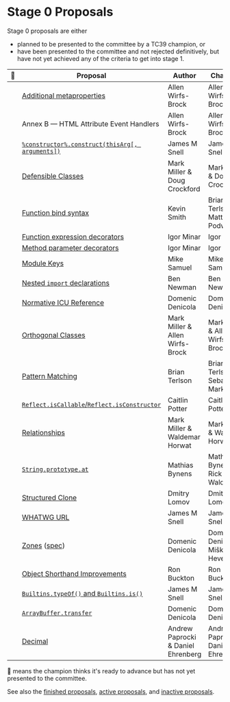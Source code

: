 # Stage 0 Proposals

Stage 0 proposals are either

* planned to be presented to the committee by a TC39 champion, or
* have been presented to the committee and not rejected definitively, but have not yet achieved any of the criteria to get into stage 1.

| :rocket: | Proposal                                                                   | Author                             | Champion                           |
|----------|----------------------------------------------------------------------------|----------------------------------- | -----------------------------------|
|          | [Additional metaproperties][metaprops]                                     | Allen Wirfs-Brock                  | Allen Wirfs-Brock                  |
|          | Annex B — HTML Attribute Event Handlers                                    | Allen Wirfs-Brock                  | Allen Wirfs-Brock                  |
|          | [`%constructor%.construct(thisArg[, arguments])`][construct]               | James M Snell                      | James M Snell                      |
|          | [Defensible Classes][defensible-classes]                                   | Mark Miller & Doug Crockford       | Mark Miller & Doug Crockford       |
|          | [Function bind syntax][bind-syntax]                                        | Kevin Smith                        | Brian Terlson & Matthew Podwysocki |
|          | [Function expression decorators][func-expr-decorators]                     | Igor Minar                         | Igor Minar                         |
|          | [Method parameter decorators][method-param-decorators]                     | Igor Minar                         | Igor Minar                         |
|          | [Module Keys][module-keys]                                                 | Mike Samuel                        | Mike Samuel                        |
|          | [Nested `import` declarations][nested-imports]                             | Ben Newman                         | Ben Newman                         |
|          | [Normative ICU Reference][icu]                                             | Domenic Denicola                   | Domenic Denicola                   |
|          | [Orthogonal Classes][ortho]                                                | Mark Miller & Allen Wirfs-Brock    | Mark Miller & Allen Wirfs-Brock    |
|          | [Pattern Matching][matching]                                               | Brian Terlson                      | Brian Terlson & Sebastian Markbåge |
|          | [`Reflect.isCallable`/`Reflect.isConstructor`][is-callable-is-constructor] | Caitlin Potter                     | Caitlin Potter                     |
|          | [Relationships][relationships]                                             | Mark Miller & Waldemar Horwat      | Mark Miller & Waldemar Horwat      |
|          | [`String.prototype.at`][string-at]                                         | Mathias Bynens                     | Mathias Bynens & Rick Waldron      |
|          | [Structured Clone][clone]                                                  | Dmitry Lomov                       | Dmitry Lomov                       |
|          | [WHATWG URL][url]                                                          | James M Snell                      | James M Snell                      |
|          | [Zones][zones] ([spec][zones-spec])                                        | Domenic Denicola                   | Domenic Denicola & Miško Hevery    |
|          | [Object Shorthand Improvements][object-shorthand-improvements]             | Ron Buckton                        | Ron Buckton                        |
|          | [`Builtins.typeOf()` and `Builtins.is()`][is-types]                        | James M Snell                      | James M Snell                      |
|          | [`ArrayBuffer.transfer`][buffer-transfer]                                  | Domenic Denicola                   | Domenic Denicola                   |
|          | [Decimal][decimal]                                                         | Andrew Paprocki & Daniel Ehrenberg | Andrew Paprocki & Daniel Ehrenberg |

🚀 means the champion thinks it's ready to advance but has not yet presented to the committee.

See also the [finished proposals](finished-proposals.md), [active proposals](README.md), and [inactive proposals](inactive-proposals.md).

[metaprops]: https://github.com/allenwb/ESideas/blob/master/ES7MetaProps.md
[construct]: https://github.com/jasnell/proposal-construct
[defensible-classes]: http://wiki.ecmascript.org/doku.php?id=strawman:defensible_classes
[bind-syntax]: https://github.com/zenparsing/es-function-bind
[func-expr-decorators]: https://goo.gl/8MmCMG
[method-param-decorators]: https://goo.gl/r1XT9b
[nested-imports]: https://github.com/benjamn/reify/blob/master/PROPOSAL.md
[icu]: https://github.com/tc39/tc39-notes/blob/master/es8/2017-05/may-23.md#normative-icu-reference
[ortho]: https://github.com/erights/Orthogonal-Classes
[matching]: https://github.com/tc39/proposal-pattern-matching
[is-callable-is-constructor]: https://github.com/caitp/TC39-Proposals/blob/master/tc39-reflect-isconstructor-iscallable.md
[relationships]: http://wiki.ecmascript.org/doku.php?id=strawman:relationships
[string-at]: https://github.com/mathiasbynens/String.prototype.at
[clone]: https://github.com/dslomov-chromium/ecmascript-structured-clone
[url]: https://github.com/jasnell/proposal-url
[zones]: https://github.com/domenic/zones
[zones-spec]: https://domenic.github.io/zones/
[object-shorthand-improvements]: https://github.com/rbuckton/proposal-shorthand-improvements
[is-types]: https://github.com/jasnell/proposal-istypes
[buffer-transfer]: https://gist.github.com/lukewagner/2735af7eea411e18cf20
[decimal]: https://docs.google.com/presentation/d/1jPsw7EGsS6BW59_BDRu9o0o3UwSXQeUhi38QG55ZoPI/edit?pli=1#slide=id.p
[module-keys]: https://github.com/mikesamuel/tc39-module-keys
